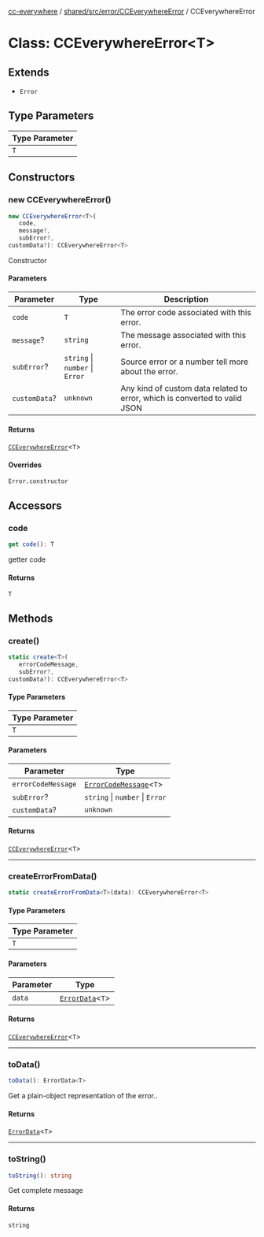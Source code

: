 [cc-everywhere](../../../../../index.md) / [shared/src/error/CCEverywhereError](../index.md) / CCEverywhereError

# Class: CCEverywhereError<T\>

## Extends

- `Error`

## Type Parameters

| Type Parameter |
| ------ |
| `T` |

## Constructors

### new CCEverywhereError()

```ts
new CCEverywhereError<T>(
   code, 
   message?, 
   subError?, 
customData?): CCEverywhereError<T>
```

Constructor

#### Parameters

| Parameter | Type | Description |
| ------ | ------ | ------ |
| `code` | `T` | The error code associated with this error. |
| `message`? | `string` | The message associated with this error. |
| `subError`? | `string` \| `number` \| `Error` | Source error or a number tell more about the error. |
| `customData`? | `unknown` | Any kind of custom data related to error, which is converted to valid JSON |

#### Returns

[`CCEverywhereError`](CCEverywhereError.md)<`T`\>

#### Overrides

`Error.constructor`

## Accessors

### code

```ts
get code(): T
```

getter code

#### Returns

`T`

## Methods

### create()

```ts
static create<T>(
   errorCodeMessage, 
   subError?, 
customData?): CCEverywhereError<T>
```

#### Type Parameters

| Type Parameter |
| ------ |
| `T` |

#### Parameters

| Parameter | Type |
| ------ | ------ |
| `errorCodeMessage` | [`ErrorCodeMessage`](../../CCEverywhereError.types/type-aliases/ErrorCodeMessage.md)<`T`\> |
| `subError`? | `string` \| `number` \| `Error` |
| `customData`? | `unknown` |

#### Returns

[`CCEverywhereError`](CCEverywhereError.md)<`T`\>

***

### createErrorFromData()

```ts
static createErrorFromData<T>(data): CCEverywhereError<T>
```

#### Type Parameters

| Type Parameter |
| ------ |
| `T` |

#### Parameters

| Parameter | Type |
| ------ | ------ |
| `data` | [`ErrorData`](../../ErrorData/interfaces/ErrorData.md)<`T`\> |

#### Returns

[`CCEverywhereError`](CCEverywhereError.md)<`T`\>

***

### toData()

```ts
toData(): ErrorData<T>
```

Get a plain-object representation of the error..

#### Returns

[`ErrorData`](../../ErrorData/interfaces/ErrorData.md)<`T`\>

***

### toString()

```ts
toString(): string
```

Get complete message

#### Returns

`string`
